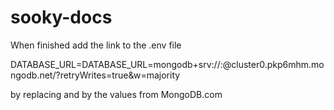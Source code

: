 # sooky-docs

When finished add the link to the .env file

DATABASE_URL=DATABASE_URL=mongodb+srv://<username>:<password>@cluster0.pkp6mhm.mongodb.net/?retryWrites=true&w=majority

by replacing <username> and <password> by the values from MongoDB.com
